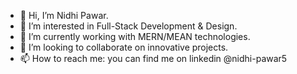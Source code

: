 - 👋 Hi, I’m Nidhi Pawar.
- 👀 I’m interested in Full-Stack Development & Design.
- 🌱 I’m currently working with MERN/MEAN technologies.
- 💞️ I’m looking to collaborate on innovative projects.
- 📫 How to reach me: you can find me on linkedin @nidhi-pawar5




